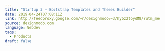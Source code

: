 ```yaml
---
title: "Startup 3 – Bootstrap Templates and Themes Builder"
date: 2019-04-24T07:08:11Z
link: http://feedproxy.google.com/~r/designmodo/~3/hybz2toydM8/?utm_medium=RSS&utm_source=news.12bit.vn
source: designmodo.com
language: Webdev
tags:
  - Products
draft: false
---
```

